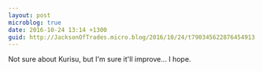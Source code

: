 ```yaml
---
layout: post
microblog: true
date: 2016-10-24 13:14 +1300
guid: http://JacksonOfTrades.micro.blog/2016/10/24/t790345622876454913.html
---
```

Not sure about Kurisu, but I'm sure it'll improve... I hope.

